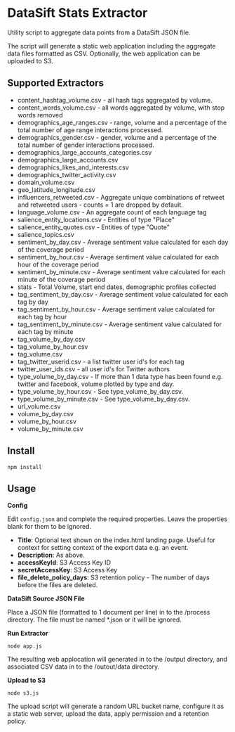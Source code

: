 DataSift Stats Extractor
========================

Utility script to aggregate data points from a DataSift JSON file.

The script will generate a static web application including the aggregate data files formatted as CSV. Optionally, the web application can be uploaded to S3.

## Supported Extractors

* content_hashtag_volume.csv - all hash tags aggregated by volume.
* content_words_volume.csv - all words aggregated by volume, with stop words removed
* demographics_age_ranges.csv - range, volume and a percentage of the total number of age range interactions processed.
* demographics_gender.csv - gender, volume and a percentage of the total number of gender interactions processed.
* demographics_large_accounts_categories.csv
* demographics_large_accounts.csv
* demographics_likes_and_interests.csv
* demographics_twitter_activity.csv
* domain_volume.csv
* geo_latitude_longitude.csv
* influencers_retweeted.csv - Aggregate unique combinations of retweet and retweeted users - counts = 1 are dropped by default.
* language_volume.csv - An aggregate count of each language tag
* salience_entity_locations.csv - Entities of type "Place"
* salience_entity_quotes.csv - Entities of type "Quote"
* salience_topics.csv
* sentiment_by_day.csv - Average sentiment value calculated for each day of the coverage period
* sentiment_by_hour.csv - Average sentiment value calculated for each hour of the coverage period
* sentiment_by_minute.csv - Average sentiment value calculated for each minute of the coverage period
* stats - Total Volume, start end dates, demographic profiles collected
* tag_sentiment_by_day.csv - Average sentiment value calculated for each tag by day
* tag_sentiment_by_hour.csv - Average sentiment value calculated for each tag by hour
* tag_sentiment_by_minute.csv - Average sentiment value calculated for each tag by minute
* tag_volume_by_day.csv
* tag_volume_by_hour.csv
* tag_volume.csv
* tag_twitter_userid.csv - a list twitter user id's for each tag
* twitter_user_ids.csv - all user id's for Twitter authors
* type_volume_by_day.csv - If more than 1 data type has been found e.g. twitter and facebook, volume plotted by type and day.
* type_volume_by_hour.csv - See type_volume_by_day.csv.
* type_volume_by_minute.csv - See type_volume_by_day.csv.
* url_volume.csv
* volume_by_day.csv
* volume_by_hour.csv
* volume_by_minute.csv

## Install

```npm install```



## Usage

**Config**

Edit ```config.json``` and complete the required properties. Leave the properties blank for them to be ignored.

* **Title**: Optional text shown on the index.html landing page. Useful for context for setting context of the export data e.g. an event.
* **Description**: As above.
* **accessKeyId**: S3 Access Key ID
* **secretAccessKey**: S3 Access Key
* **file_delete_policy_days**: S3 retention policy - The number of days before the files are deleted.



**DataSift Source JSON File**

Place a JSON file (formatted to 1 document per line) in to the /process directory. The file must be named *.json or it will be ignored.



**Run Extractor**

```node app.js```

The resulting web applocation will generated in to the /output directory, and associated CSV data in to the /outout/data directory.




**Upload to S3**

```node s3.js```
 
The upload script will generate a random URL bucket name, configure it as a static web server, upload the data, apply permission and a retention policy.